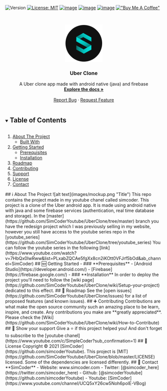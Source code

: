 ﻿![Version](https://img.shields.io/badge/version-1.0-blue.svg?cacheSeconds=2592000)
[![License: MIT](https://img.shields.io/badge/License-MIT-yellow.svg)](https://opensource.org/licenses/MIT)
[![image](https://img.shields.io/badge/Twitter-1DA1F2?style=for-the-badge&logo=twitter&logoColor=white)](https://twitter.com/simcoder_here)
[![image](https://img.shields.io/badge/Instagram-E4405F?style=for-the-badge&logo=instagram&logoColor=white)](https://www.instagram.com/simcoder_here/)
[![image](https://img.shields.io/badge/YouTube-FF0000?style=for-the-badge&logo=youtube&logoColor=white)](https://www.youtube.com/channel/UCQ5xY26cw5Noh6poIE-VBog)
[!["Buy Me A Coffee"](https://www.buymeacoffee.com/assets/img/custom_images/orange_img.png)](https://www.buymeacoffee.com/simcoder)

<!-- PROJECT LOGO -->
<br />
<p align="center">
  <a href="https://github.com/SimCoderYoutube/UberClone">
    <img src="images/simcoder.png" alt="Logo" width="120" height="120">
  </a>
  <h3 align="center">Uber Clone</h3>
  <p align="center">
    A Uber clone app made with android native (java) and firebase
    <br />
    <a href="https://github.com/SimCoderYoutube/UberClone/wiki"><strong>Explore the docs »</strong></a>
    <br />
    <br />
    <a href="https://github.com/SimCoderYoutube/UberClone/issues">Report Bug</a>
    ·
    <a href="https://github.com/SimCoderYoutube/UberClone/issues">Request Feature</a>
  </p>
</p>
<!-- TABLE OF CONTENTS -->
<details open="open">
  <summary><h2 style="display: inline-block">Table of Contents</h2></summary>
  <ol>
    <li>
      <a href="#about-the-project">About The Project</a>
      <ul>
        <li><a href="#built-with">Built With</a></li>
      </ul>
    </li>
    <li>
      <a href="#getting-started">Getting Started</a>
      <ul>
        <li><a href="#prerequisites">Prerequisites</a></li>
        <li><a href="#installation">Installation</a></li>
      </ul>
    </li>
    <li><a href="#roadmap">Roadmap</a></li>
    <li><a href="#contributing">Contributing</a></li>
    <li><a href="#support">Support</a></li>
    <li><a href="#license">License</a></li>
    <li><a href="#contact">Contact</a></li>
  </ol>
</details>
<!-- ABOUT THE PROJECT -->
## ℹ️ About The Project
![alt text](images/mockup.png "Title")
This repo contains the project made in my youtube chanel called simcoder. This project is a clone of the Uber android app.
It is made using android native with java and some firebase services (authentication, real time database and storage).
In the [master](https://github.com/SimCoderYoutube/UberClone/tree/master) branch you have the redesign project which I was previously selling in my website, however you still have access to the youtube series repo in the [youtube_series](https://github.com/SimCoderYoutube/UberClone/tree/youtube_series)
You can follow the youtube series in the following [link](https://www.youtube.com/watch?v=7HbQx0lwRww&list=PLxabZQCAe5fgXx8cn2iKOtt0VFJrf5bOd&ab_channel=SimCoder)
## 🆕 Getting Started
- ### **Prerequisites**
  - [Android Studio](https://developer.android.com/)
  - [Firebase](https://firebase.google.com/)
<!-- GETTING STARTED -->
- ### **Installation**
  In order to deploy the project you'll need to follow the [wiki page](https://github.com/SimCoderYoutube/UberClone/wiki/Setup-your-project) dedicated to this effect.
## 🚧 Roadmap
See the [open issues](https://github.com/SimCoderYoutube/UberClone/issues) for a list of proposed features (and known issues).
<!-- CONTRIBUTING -->
## ➕ Contributing
Contributions are what make the open source community such an amazing place to be learn, inspire, and create. Any contributions you make are **greatly appreciated**. Please check the [Wiki](https://github.com/SimCoderYoutube/UberClone/wiki/How-to-Contribute)
## 🌟 Show your support
Give a ⭐️ if this project helped you!
And don't forget to subscribe to the [youtube chanel](https://www.youtube.com/c/SimpleCoder?sub_confirmation=1)
## 📝 License
Copyright © 2021 [SimCoder](https://github.com/simcoderYoutube).
This project is [MIT](https://github.com/SimCoderYoutube/UberClone/blob/master/LICENSE) licensed. Some of the dependencies are licensed differently.
<!-- CONTACT -->
## 👤 Contact
**SimCoder**
- Website: www.simcoder.com
- Twitter: [@simcoder_here](https://twitter.com/simcoder_here)
- Github: [@simcoderYoutube](https://github.com/simcoderYoutube)
- Youtube: [SimCoder](https://www.youtube.com/channel/UCQ5xY26cw5Noh6poIE-VBog)